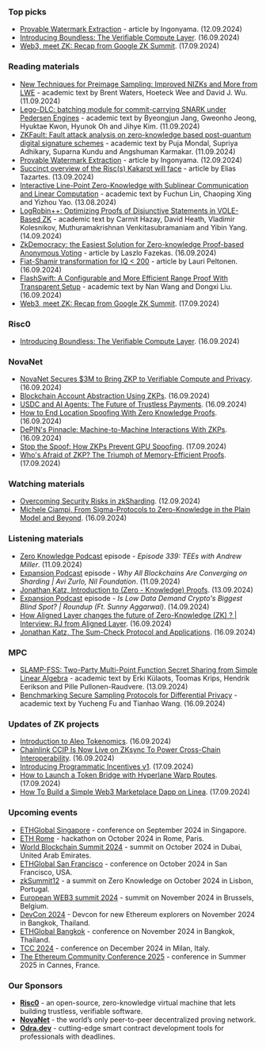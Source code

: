 ### Top picks
* [Provable Watermark Extraction](https://medium.com/@ingonyama/provable-watermark-extraction-e8ef9ee47f25) - article by Ingonyama. (12.09.2024)
* [Introducing Boundless: The Verifiable Compute Layer](https://risczero.com/blog/boundless-the-verifiable-compute-layer). (16.09.2024)
* [Web3, meet ZK: Recap from Google ZK Summit](https://blog.coinfund.io/web3-meet-zk-recap-from-google-zk-summit-a8ad2c53615f). (17.09.2024)

### Reading materials 
* [New Techniques for Preimage Sampling: Improved NIZKs and More from LWE](https://eprint.iacr.org/2024/1401.pdf) - academic text by Brent Waters, Hoeteck Wee and David J. Wu. (11.09.2024)
* [Lego-DLC: batching module for commit-carrying SNARK under Pedersen Engines](https://eprint.iacr.org/2024/1405.pdf) - academic text by Byeongjun Jang, Gweonho Jeong, Hyuktae Kwon, Hyunok Oh and Jihye Kim. (11.09.2024)
* [ZKFault: Fault attack analysis on zero-knowledge based post-quantum digital signature schemes](https://eprint.iacr.org/2024/1422.pdf) - academic text by Puja Mondal, Supriya Adhikary, Suparna Kundu and Angshuman Karmakar. (11.09.2024)
* [Provable Watermark Extraction](https://medium.com/@ingonyama/provable-watermark-extraction-e8ef9ee47f25) - article by Ingonyama. (12.09.2024)
* [Succinct overview of the Risc(s) Kakarot will face](https://x.com/ETazou/status/1834538429666992467) - article by Elias Tazartes. (13.09.2024)
* [Interactive Line-Point Zero-Knowledge with Sublinear Communication and Linear Computation](https://eprint.iacr.org/2024/1431.pdf) - academic text by Fuchun Lin, Chaoping Xing and Yizhou Yao. (13.08.2024)
* [LogRobin++: Optimizing Proofs of Disjunctive Statements in VOLE-Based ZK](https://eprint.iacr.org/2024/1427.pdf) - academic text by Carmit Hazay, David Heath, Vladimir Kolesnikov, Muthuramakrishnan Venkitasubramaniam and Yibin Yang. (14.09.2024)
* [ZkDemocracy: the Easiest Solution for Zero-knowledge Proof-based Anonymous Voting](https://hackernoon.com/zkdemocracy-the-easiest-solution-for-zero-knowledge-proof-based-anonymous-voting) - article by Laszlo Fazekas. (16.09.2024)
* [Fiat-Shamir transformation for IQ < 200](https://medium.com/@laurippeltonen/fiat-shamir-transformation-for-iq-200-4e76c64685fc) - article by Lauri Peltonen. (16.09.2024)
* [FlashSwift: A Configurable and More Efficient Range Proof With Transparent Setup](https://eprint.iacr.org/2024/1441.pdf) - academic text by Nan Wang and Dongxi Liu. (16.09.2024)
* [Web3, meet ZK: Recap from Google ZK Summit](https://blog.coinfund.io/web3-meet-zk-recap-from-google-zk-summit-a8ad2c53615f). (17.09.2024)
 
### Risc0
* [Introducing Boundless: The Verifiable Compute Layer](https://risczero.com/blog/boundless-the-verifiable-compute-layer). (16.09.2024)
 
### NovaNet 
* [NovaNet Secures $3M to Bring ZKP to Verifiable Compute and Privacy](https://www.novanet.xyz/blog/novanet-secures-3-million-seed-funding-to-build-the-zero-knowledge-proof-incentive-layer). (16.09.2024)
* [Blockchain Account Abstraction Using ZKPs](https://www.novanet.xyz/blog/blockchain-account-abstraction-using-zkps). (16.09.2024)
* [USDC and AI Agents: The Future of Trustless Payments](https://www.novanet.xyz/blog/usdc-ai-agents-and-trustless-payments). (16.09.2024)
* [How to End Location Spoofing With Zero Knowledge Proofs](https://www.novanet.xyz/blog/how-to-end-location-spoofing). (16.09.2024)
* [DePIN's Pinnacle: Machine-to-Machine Interactions With ZKPs](https://www.novanet.xyz/blog/depins-pinnacle-machine-to-machine-interactions-with-zkps). (16.09.2024)
* [Stop the Spoof: How ZKPs Prevent GPU Spoofing](https://www.novanet.xyz/blog/stop-the-spoof-how-zero-knowledge-proofs-prevent-gpu-spoofing). (17.09.2024)
* [Who's Afraid of ZKP? The Triumph of Memory-Efficient Proofs](https://www.novanet.xyz/blog/whos-afraid-of-zkp-the-triumph-of-memory-efficient-proofs). (17.09.2024)

### Watching materials
* [Overcoming Security Risks in zkSharding](https://www.youtube.com/watch?v=2qE9hjAzpHc). (12.09.2024)
* [Michele Ciampi, From Sigma-Protocols to Zero-Knowledge in the Plain Model and Beyond](https://www.youtube.com/watch?v=uCjFo85-Lc4). (16.09.2024)
 
### Listening materials
* [Zero Knowledge Podcast](https://zeroknowledge.fm/339-2/) episode - *Episode 339: TEEs with Andrew Miller*. (11.09.2024)
* [Expansion Podcast](https://www.youtube.com/watch?v=oukJRws3q88) episode - *Why All Blockchains Are Converging on Sharding | Avi Zurlo, Nil Foundation*. (11.09.2024)
* [Jonathan Katz, Introduction to (Zero - Knowledge) Proofs](https://www.youtube.com/watch?v=nwt-3ayO9JE). (13.09.2024)
* [Expansion Podcast](https://www.youtube.com/watch?v=N6MX1ZNhXlw) episode - *Is Low Data Demand Crypto's Biggest Blind Spot? | Roundup (Ft. Sunny Aggarwal)*. (14.09.2024)
* [How Aligned Layer changes the future of Zero-Knowledge (ZK) ? | Interview: RJ from Aligned Layer](https://www.youtube.com/watch?v=kRR56SWKrG8). (16.09.2024)
* [Jonathan Katz, The Sum-Check Protocol and Applications](https://www.youtube.com/watch?v=iSSUZEataIA). (16.09.2024)

### MPC
* [SLAMP-FSS: Two-Party Multi-Point Function Secret Sharing from Simple Linear Algebra](https://eprint.iacr.org/2024/1394.pdf) - academic text by Erki Külaots, Toomas Krips, Hendrik Eerikson and Pille Pullonen-Raudvere. (13.09.2024)
* [Benchmarking Secure Sampling Protocols for Differential Privacy](https://arxiv.org/pdf/2409.10667) - academic text by Yucheng Fu and Tianhao Wang. (16.09.2024)

### Updates of ZK projects
* [Introduction to Aleo Tokenomics](https://aleo.org/post/introduction-to-aleo-tokenomics/). (16.09.2024)
* [Chainlink CCIP Is Now Live on ZKsync To Power Cross-Chain Interoperability](https://zksync.mirror.xyz/uIAomPx9k53Zcl2MrCcBQ8tH2XZbcGtVWyoRG_51y8c). (16.09.2024)
* [Introducing Programmatic Incentives v1](https://www.blog.eigenlayer.xyz/introducing-programmatic-incentives-v1/). (17.09.2024)
* [How to Launch a Token Bridge with Hyperlane Warp Routes](https://medium.com/hyperlane/how-to-launch-a-token-bridge-with-hyperlane-warp-routes-befaf91217b5). (17.09.2024)
* [How To Build a Simple Web3 Marketplace Dapp on Linea](https://linea.mirror.xyz/LKD0bDOioJC6oruRiK_1b_QvhbBACaKnUK12o3qxF_Q). (17.09.2024)

### Upcoming events
* [ETHGlobal Singapore](https://ethglobal.com/events/singapore2024) - conference on September 2024 in Singapore.
* [ETH Rome](https://form.jotform.com/241011812625343) - hackathon on October 2024 in Rome, Paris.
* [World Blockchain Summit 2024](https://worldblockchainsummit.com/dxb-oct-24/) - summit on October 2024 in Dubai, United Arab Emirates.
* [ETHGlobal San Francisco](https://ethglobal.com/events/sanfrancisco2024) - conference on October 2024 in San Francisco, USA.
* [zkSummit12](https://www.zksummit.com/) - a summit on Zero Knowledge on October 2024 in Lisbon, Portugal.
* [European WEB3 summit 2024](https://www.web3eurosummit.eu/) - summit on November 2024 in Brussels, Belgium.
* [DevCon 2024](https://devcon.org/) - Devcon for new Ethereum explorers on November 2024 in Bangkok, Thailand.
* [ETHGlobal Bangkok](https://ethglobal.com/events/bangkok) - conference on November 2024 in Bangkok, Thailand. 
* [TCC 2024](https://tcc.iacr.org/2024/) - conference on December 2024 in Milan, Italy.
* [The Ethereum Community Conference 2025](https://ethcc.io/) - conference in Summer 2025 in Cannes, France.

### Our Sponsors
* **[Risc0](https://www.risczero.com/)** - an open-source, zero-knowledge virtual machine that lets building trustless, verifiable software.
* **[NovaNet](https://www.novanet.xyz/)** - the world’s only peer-to-peer decentralized proving network.
* **[Odra.dev](https://odra.dev)** - cutting-edge smart contract development tools for professionals with deadlines.
